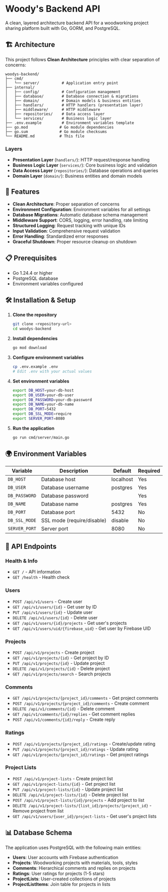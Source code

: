 # Woody's Backend API

A clean, layered architecture backend API for a woodworking project sharing platform built with Go, GORM, and PostgreSQL.

## 🏗️ Architecture

This project follows **Clean Architecture** principles with clear separation of concerns:

```
woodys-backend/
├── cmd/
│   └── server/          # Application entry point
├── internal/
│   ├── config/          # Configuration management
│   ├── database/        # Database connection & migrations
│   ├── domain/          # Domain models & business entities
│   ├── handlers/        # HTTP handlers (presentation layer)
│   ├── middleware/      # HTTP middleware
│   ├── repositories/    # Data access layer
│   └── services/        # Business logic layer
├── .env.example         # Environment variables template
├── go.mod              # Go module dependencies
├── go.sum              # Go module checksums
└── README.md           # This file
```

### Layers

- **Presentation Layer** (`handlers/`): HTTP request/response handling
- **Business Logic Layer** (`services/`): Core business logic and validation
- **Data Access Layer** (`repositories/`): Database operations and queries
- **Domain Layer** (`domain/`): Business entities and domain models

## 🚀 Features

- **Clean Architecture**: Proper separation of concerns
- **Environment Configuration**: Environment variables for all settings
- **Database Migrations**: Automatic database schema management
- **Middleware Support**: CORS, logging, error handling, rate limiting
- **Structured Logging**: Request tracking with unique IDs
- **Input Validation**: Comprehensive request validation
- **Error Handling**: Standardized error responses
- **Graceful Shutdown**: Proper resource cleanup on shutdown

## 📋 Prerequisites

- Go 1.24.4 or higher
- PostgreSQL database
- Environment variables configured

## 🛠️ Installation & Setup

1. **Clone the repository**

   ```bash
   git clone <repository-url>
   cd woodys-backend
   ```

2. **Install dependencies**

   ```bash
   go mod download
   ```

3. **Configure environment variables**

   ```bash
   cp .env.example .env
   # Edit .env with your actual values
   ```

4. **Set environment variables**

   ```bash
   export DB_HOST=your-db-host
   export DB_USER=your-db-user
   export DB_PASSWORD=your-db-password
   export DB_NAME=your-db-name
   export DB_PORT=5432
   export DB_SSL_MODE=require
   export SERVER_PORT=8080
   ```

5. **Run the application**
   ```bash
   go run cmd/server/main.go
   ```

## 🌍 Environment Variables

| Variable      | Description                | Default   | Required |
| ------------- | -------------------------- | --------- | -------- |
| `DB_HOST`     | Database host              | localhost | Yes      |
| `DB_USER`     | Database username          | postgres  | Yes      |
| `DB_PASSWORD` | Database password          |           | Yes      |
| `DB_NAME`     | Database name              | postgres  | Yes      |
| `DB_PORT`     | Database port              | 5432      | No       |
| `DB_SSL_MODE` | SSL mode (require/disable) | disable   | No       |
| `SERVER_PORT` | Server port                | 8080      | No       |

## 🔗 API Endpoints

### Health & Info

- `GET /` - API information
- `GET /health` - Health check

### Users

- `POST /api/v1/users` - Create user
- `GET /api/v1/users/{id}` - Get user by ID
- `PUT /api/v1/users/{id}` - Update user
- `DELETE /api/v1/users/{id}` - Delete user
- `GET /api/v1/users/{id}/projects` - Get user's projects
- `GET /api/v1/users/uid/{firebase_uid}` - Get user by Firebase UID

### Projects

- `POST /api/v1/projects` - Create project
- `GET /api/v1/projects/{id}` - Get project by ID
- `PUT /api/v1/projects/{id}` - Update project
- `DELETE /api/v1/projects/{id}` - Delete project
- `GET /api/v1/projects/search` - Search projects

### Comments

- `GET /api/v1/projects/{project_id}/comments` - Get project comments
- `POST /api/v1/projects/{project_id}/comments` - Create comment
- `DELETE /api/v1/comments/{id}` - Delete comment
- `GET /api/v1/comments/{id}/replies` - Get comment replies
- `POST /api/v1/comments/{id}/reply` - Create reply

### Ratings

- `POST /api/v1/projects/{project_id}/ratings` - Create/update rating
- `PUT /api/v1/projects/{project_id}/ratings` - Update rating
- `GET /api/v1/projects/{project_id}/ratings` - Get project ratings

### Project Lists

- `POST /api/v1/project-lists` - Create project list
- `GET /api/v1/project-lists/{id}` - Get project list
- `PUT /api/v1/project-lists/{id}` - Update project list
- `DELETE /api/v1/project-lists/{id}` - Delete project list
- `POST /api/v1/project-lists/{id}/projects` - Add project to list
- `DELETE /api/v1/project-lists/{list_id}/projects/{project_id}` - Remove project from list
- `GET /api/v1/users/{user_id}/project-lists` - Get user's project lists

## 📊 Database Schema

The application uses PostgreSQL with the following main entities:

- **Users**: User accounts with Firebase authentication
- **Projects**: Woodworking projects with materials, tools, styles
- **Comments**: Hierarchical comments and replies on projects
- **Ratings**: User ratings for projects (1-5 stars)
- **ProjectLists**: User-created collections of projects
- **ProjectListItems**: Join table for projects in lists

